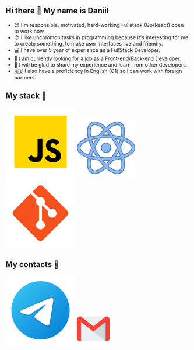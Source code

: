 ## Hi there 👋 My name is Daniil

* 😊 I'm responsible, motivated, hard-working Fullstack (Go/React) open to work now.
* 😍 I like uncommon tasks in programming because it's interesting for me to create something, to make user interfaces live and friendly.
* 💻 I have over 5 year of experience as a FullStack Developer.
* 🔭 I am currently looking for a job as a Front-end/Back-end Developer.
* 👯 I will be glad to share my experience and learn from other developers.
* 🇬🇧 I also have a proficiency in English (C1) so I can work with foreign partners.

## My stack :rocket:
![JS](/svg/JS.svg)
![React](/svg/react.svg)
![Git](/svg/git.svg)

## My contacts :iphone:
[<img src="./svg/telegram.svg">](https://t.me/danil_prox)
[<img src="./svg/gmail.svg" width="90px" height="90px">](mailto:3483211@gmail.com)


